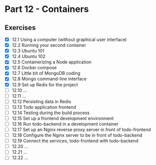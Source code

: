 # Part 12 - Containers

## Exercises

- [x] 12.1 Using a computer (without graphical user interface)
- [x] 12.2 Running your second container
- [x] 12.3 Ubuntu 101
- [x] 12.4 Ubuntu 102
- [x] 12.5 Containerizing a Node application
- [x] 12.6 Docker compose
- [x] 12.7 Little bit of MongoDB coding
- [x] 12.8 Mongo command-line interface
- [x] 12.9 Set up Redis for the project
- [ ] 12.10 ...
- [ ] 12.11 ...
- [ ] 12.12 Persisting data in Redis
- [ ] 12.13 Todo application frontend
- [ ] 12.14 Testing during the build process
- [ ] 12.15 Set up a frontend development environment
- [ ] 12.16 Run todo-backend in a development container
- [ ] 12.17 Set up an Nginx reverse proxy server in front of todo-frontend
- [ ] 12.18 Configure the Nginx server to be in front of todo-backend
- [ ] 12.19 Connect the services, todo-frontend with todo-backend
- [ ] 12.20 ...
- [ ] 12.21 ...
- [ ] 12.22 ...
